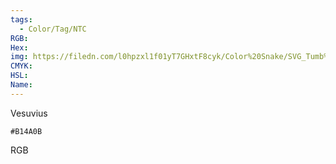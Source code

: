 ```yaml
---
tags:
  - Color/Tag/NTC
RGB:
Hex:
img: https://filedn.com/l0hpzxl1f01yT7GHxtF8cyk/Color%20Snake/SVG_Tumb%20Mass%20No%20Name/B14A0B.svg
CMYK:
HSL:
Name:
---
```

Vesuvius
```palette
#B14A0B
```
RGB
